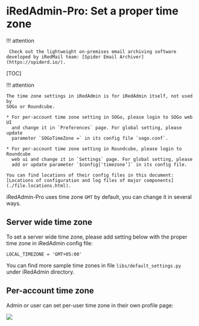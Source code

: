 # iRedAdmin-Pro: Set a proper time zone

!!! attention

	 Check out the lightweight on-premises email archiving software developed by iRedMail team: [Spider Email Archiver](https://spiderd.io/).

[TOC]

!!! attention

    The time zone settings in iRedAdmin is for iRedAdmin itself, not used by
    SOGo or Roundcube.

    * For per-account time zone setting in SOGo, please login to SOGo web UI
      and change it in `Preferences` page. For global setting, please update
      parameter `SOGoTimeZone =` in its config file `sogo.conf`.

    * For per-account time zone setting in Roundcube, please login to Roundcube
      web ui and change it in `Settings` page. For global setting, please
      add or update parameter `$config['timezone’]` in its config file.

    You can find locations of their config files in this document:
    [Locations of configuration and log files of major components](./file.locations.html).

iRedAdmin-Pro uses time zone `GMT` by default, you can change it in several ways.

## Server wide time zone

To set a server wide time zone, please add setting below with the proper time
zone in iRedAdmin config file:

```
LOCAL_TIMEZONE = 'GMT+05:00'
```

You can find more sample time zones in file `libs/default_settings.py` under
iRedAdmin directory.

## Per-account time zone

Admin or user can set per-user time zone in their own profile page:

![](./images/iredadmin/user_profile_general.png)
